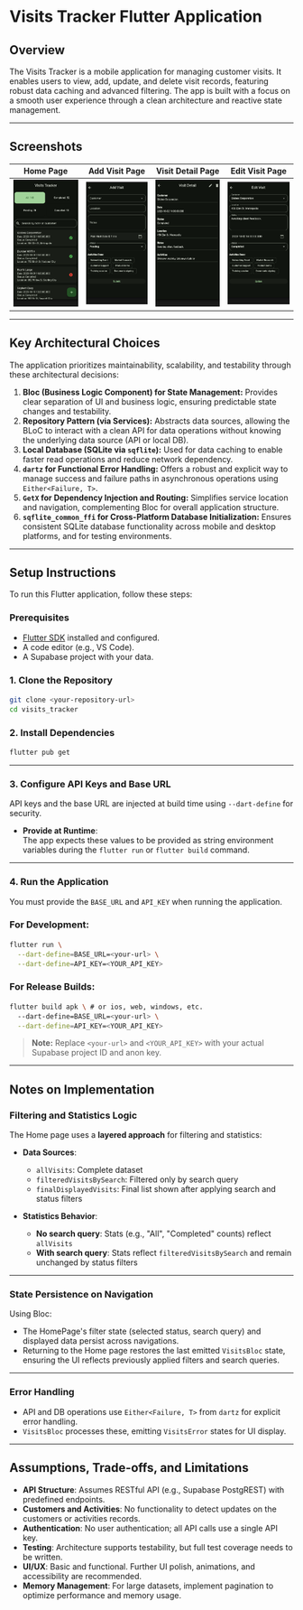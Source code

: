 # Visits Tracker Flutter Application

## Overview

The Visits Tracker is a mobile application for managing customer visits. It enables users to view, add, update, and delete visit records, featuring robust data caching and advanced filtering. The app is built with a focus on a smooth user experience through a clean architecture and reactive state management.

---

## Screenshots

| Home Page | Add Visit Page | Visit Detail Page | Edit Visit Page |
| :--------------------: | :------------------: | :------------------------: | :-----------------: |
| ![Screenshot 1](screenshots/home.png) | ![Screenshot 2](screenshots/add_visit.png) | ![Screenshot 3](screenshots/visit_detail.png) | ![Screenshot 4](screenshots/edit_visit.png) |

---

## Key Architectural Choices

The application prioritizes maintainability, scalability, and testability through these architectural decisions:

1.  **Bloc (Business Logic Component) for State Management:** Provides clear separation of UI and business logic, ensuring predictable state changes and testability.
2.  **Repository Pattern (via Services):** Abstracts data sources, allowing the BLoC to interact with a clean API for data operations without knowing the underlying data source (API or local DB).
3.  **Local Database (SQLite via `sqflite`):** Used for data caching to enable faster read operations and reduce network dependency.
4.  **`dartz` for Functional Error Handling:** Offers a robust and explicit way to manage success and failure paths in asynchronous operations using `Either<Failure, T>`.
5.  **`GetX` for Dependency Injection and Routing:** Simplifies service location and navigation, complementing Bloc for overall application structure.
6.  **`sqflite_common_ffi` for Cross-Platform Database Initialization:** Ensures consistent SQLite database functionality across mobile and desktop platforms, and for testing environments.

---

## Setup Instructions

To run this Flutter application, follow these steps:

### Prerequisites

* [Flutter SDK](https://flutter.dev/docs/get-started/install) installed and configured.
* A code editor (e.g., VS Code).
* A Supabase project with your data.

### 1. Clone the Repository

```bash
git clone <your-repository-url>
cd visits_tracker
```

### 2. Install Dependencies

```bash
flutter pub get
```

---

### 3. Configure API Keys and Base URL

API keys and the base URL are injected at build time using `--dart-define` for security.

- **Provide at Runtime**:  
  The app expects these values to be provided as string environment variables during the `flutter run` or `flutter build` command.

---

### 4. Run the Application

You must provide the `BASE_URL` and `API_KEY` when running the application.

### For Development:

```bash
flutter run \
  --dart-define=BASE_URL=<your-url> \
  --dart-define=API_KEY=<YOUR_API_KEY>
```

### For Release Builds:

```bash
flutter build apk \ # or ios, web, windows, etc.
  --dart-define=BASE_URL=<your-url> \
  --dart-define=API_KEY=<YOUR_API_KEY>
```

> **Note:** Replace `<your-url>` and `<YOUR_API_KEY>` with your actual Supabase project ID and anon key.

---


## Notes on Implementation


### Filtering and Statistics Logic

The Home page uses a **layered approach** for filtering and statistics:

- **Data Sources**:
  - `allVisits`: Complete dataset
  - `filteredVisitsBySearch`: Filtered only by search query
  - `finalDisplayedVisits`: Final list shown after applying search and status filters

- **Statistics Behavior**:
  - **No search query**: Stats (e.g., "All", "Completed" counts) reflect `allVisits`
  - **With search query**: Stats reflect `filteredVisitsBySearch` and remain unchanged by status filters

---

### State Persistence on Navigation

Using Bloc:
- The HomePage's filter state (selected status, search query) and displayed data persist across navigations.
- Returning to the Home page restores the last emitted `VisitsBloc` state, ensuring the UI reflects previously applied filters and search queries.

---

### Error Handling

- API and DB operations use `Either<Failure, T>` from `dartz` for explicit error handling.
- `VisitsBloc` processes these, emitting `VisitsError` states for UI display.

---

## Assumptions, Trade-offs, and Limitations

- **API Structure**: Assumes RESTful API (e.g., Supabase PostgREST) with predefined endpoints.
- **Customers and Activities**: No functionality to detect updates on the customers or activities records.
- **Authentication**: No user authentication; all API calls use a single API key.
- **Testing**: Architecture supports testability, but full test coverage needs to be written.
- **UI/UX**: Basic and functional. Further UI polish, animations, and accessibility are recommended.
- **Memory Management**: For large datasets, implement pagination to optimize performance and memory usage.